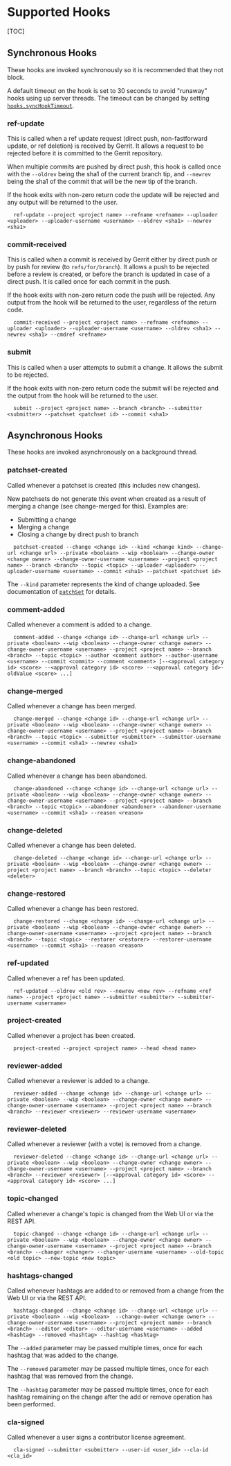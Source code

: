 # Supported Hooks

[TOC]

## Synchronous Hooks

These hooks are invoked synchronously so it is recommended that they not block.

A default timeout on the hook is set to 30 seconds to avoid "runaway" hooks using
up server threads.  The timeout can be changed by setting [`hooks.syncHookTimeout`][1].

### ref-update

This is called when a ref update request (direct push, non-fastforward update, or
ref deletion) is received by Gerrit. It allows a request to be rejected before it
is committed to the Gerrit repository.

When multiple commits are pushed by direct push, this hook is called once with
the `--oldrev` being the sha1 of the current branch tip, and `--newrev` being the
sha1 of the commit that will be the new tip of the branch.

If the hook exits with non-zero return code the update will be rejected and any
output will be returned to the user.

```
  ref-update --project <project name> --refname <refname> --uploader <uploader> --uploader-username <username> --oldrev <sha1> --newrev <sha1>
```

### commit-received

This is called when a commit is received by Gerrit either by direct push or by
push for review (to `refs/for/branch`). It allows a push to be rejected before
a review is created, or before the branch is updated in case of a direct push.
It is called once for each commit in the push.

If the hook exits with non-zero return code the push will be rejected. Any output
from the hook will be returned to the user, regardless of the return code.

```
  commit-received --project <project name> --refname <refname> --uploader <uploader> --uploader-username <username> --oldrev <sha1> --newrev <sha1> --cmdref <refname>
```

### submit

This is called when a user attempts to submit a change. It allows the submit to
be rejected.

If the hook exits with non-zero return code the submit will be rejected and the
output from the hook will be returned to the user.

```
  submit --project <project name> --branch <branch> --submitter <submitter> --patchset <patchset id> --commit <sha1>
```

## Asynchronous Hooks

These hooks are invoked asynchronously on a background thread.

### patchset-created

Called whenever a patchset is created (this includes new changes).

New patchsets do not generate this event when created as a result of merging a change
(see change-merged for this). Examples are:
* Submitting a change
* Merging a change
* Closing a change by direct push to branch

```
  patchset-created --change <change id> --kind <change kind> --change-url <change url> --private <boolean> --wip <boolean> --change-owner <change owner> --change-owner-username <username> --project <project name> --branch <branch> --topic <topic> --uploader <uploader> --uploader-username <username> --commit <sha1> --patchset <patchset id>
```

The `--kind` parameter represents the kind of change uploaded. See documentation
of [`patchSet`][2] for details.

### comment-added

Called whenever a comment is added to a change.

```
  comment-added --change <change id> --change-url <change url> --private <boolean> --wip <boolean> --change-owner <change owner> --change-owner-username <username> --project <project name> --branch <branch> --topic <topic> --author <comment author> --author-username <username> --commit <commit> --comment <comment> [--<approval category id> <score> --<approval category id> <score> --<approval category id>-oldValue <score> ...]
```

### change-merged

Called whenever a change has been merged.

```
  change-merged --change <change id> --change-url <change url> --private <boolean> --wip <boolean> --change-owner <change owner> --change-owner-username <username> --project <project name> --branch <branch> --topic <topic> --submitter <submitter> --submitter-username <username> --commit <sha1> --newrev <sha1>
```

### change-abandoned

Called whenever a change has been abandoned.

```
  change-abandoned --change <change id> --change-url <change url> --private <boolean> --wip <boolean> --change-owner <change owner> --change-owner-username <username> --project <project name> --branch <branch> --topic <topic> --abandoner <abandoner> --abandoner-username <username> --commit <sha1> --reason <reason>
```

### change-deleted

Called whenever a change has been deleted.

```
  change-deleted --change <change id> --change-url <change url> --private <boolean> --wip <boolean> --change-owner <change owner> --project <project name> --branch <branch> --topic <topic> --deleter <deleter>
```

### change-restored

Called whenever a change has been restored.

```
  change-restored --change <change id> --change-url <change url> --private <boolean> --wip <boolean> --change-owner <change owner> --change-owner-username <username> --project <project name> --branch <branch> --topic <topic> --restorer <restorer> --restorer-username <username> --commit <sha1> --reason <reason>
```

### ref-updated

Called whenever a ref has been updated.

```
  ref-updated --oldrev <old rev> --newrev <new rev> --refname <ref name> --project <project name> --submitter <submitter> --submitter-username <username>
```

### project-created

Called whenever a project has been created.

```
  project-created --project <project name> --head <head name>
```

### reviewer-added

Called whenever a reviewer is added to a change.

```
  reviewer-added --change <change id> --change-url <change url> --private <boolean> --wip <boolean> --change-owner <change owner> --change-owner-username <username> --project <project name> --branch <branch> --reviewer <reviewer> --reviewer-username <username>
```

### reviewer-deleted

Called whenever a reviewer (with a vote) is removed from a change.

```
  reviewer-deleted --change <change id> --change-url <change url> --private <boolean> --wip <boolean> --change-owner <change owner> --change-owner-username <username> --project <project name> --branch <branch> --reviewer <reviewer> [--<approval category id> <score> --<approval category id> <score> ...]
```

### topic-changed

Called whenever a change's topic is changed from the Web UI or via the REST API.

```
  topic-changed --change <change id> --change-url <change url> --private <boolean> --wip <boolean> --change-owner <change owner> --change-owner-username <username> --project <project name> --branch <branch> --changer <changer> --changer-username <username> --old-topic <old topic> --new-topic <new topic>
```

### hashtags-changed

Called whenever hashtags are added to or removed from a change from the Web UI
or via the REST API.

```
  hashtags-changed --change <change id> --change-url <change url> --private <boolean> --wip <boolean>  --change-owner <change owner> --change-owner-username <username> --project <project name> --branch <branch> --editor <editor> --editor-username <username> --added <hashtag> --removed <hashtag> --hashtag <hashtag>
```

The `--added` parameter may be passed multiple times, once for each
hashtag that was added to the change.

The `--removed` parameter may be passed multiple times, once for each
hashtag that was removed from the change.

The `--hashtag` parameter may be passed multiple times, once for each
hashtag remaining on the change after the add or remove operation has
been performed.

### cla-signed

Called whenever a user signs a contributor license agreement.

```
  cla-signed --submitter <submitter> --user-id <user_id> --cla-id <cla_id>
```

[1]: config.md#hooks.syncHookTimeout
[2]: ../../../Documentation/json.html#patchSet

